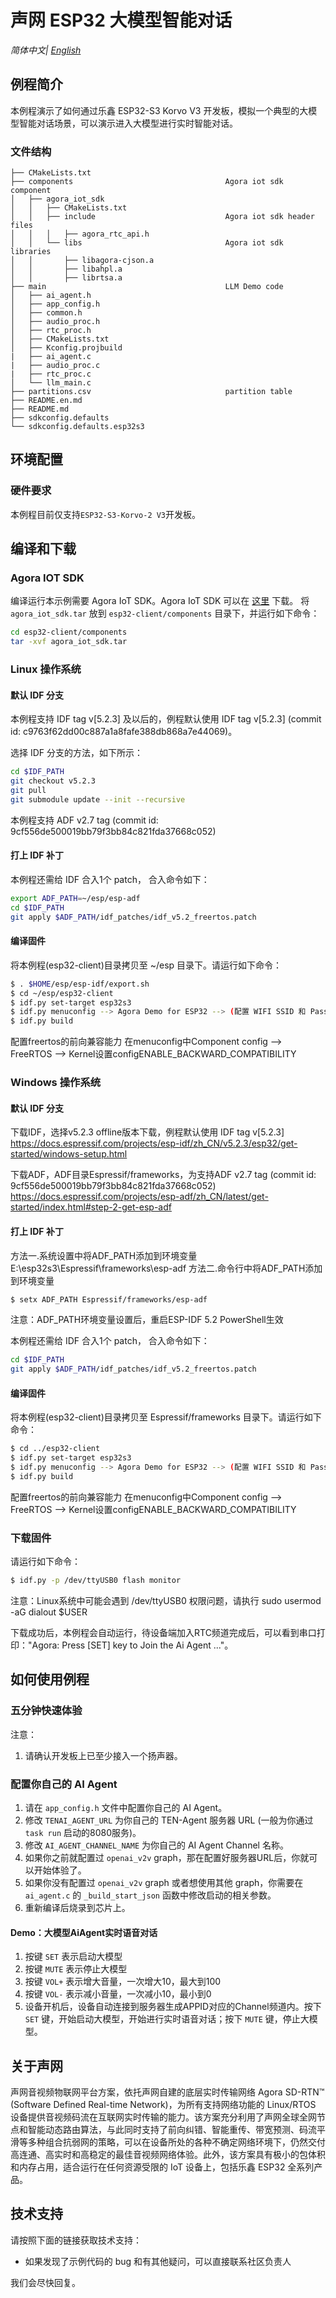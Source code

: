 # 声网 ESP32 大模型智能对话

*简体中文| [English](README.md)*

## 例程简介

本例程演示了如何通过乐鑫 ESP32-S3 Korvo V3 开发板，模拟一个典型的大模型智能对话场景，可以演示进入大模型进行实时智能对话。

### 文件结构
```
├── CMakeLists.txt
├── components                                  Agora iot sdk component
│   ├── agora_iot_sdk
│   │   ├── CMakeLists.txt
│   │   ├── include                             Agora iot sdk header files
│   │   │   ├── agora_rtc_api.h
│   │   └── libs                                Agora iot sdk libraries                      
│   │       ├── libagora-cjson.a
│   │       ├── libahpl.a
│   │       ├── librtsa.a
├── main                                        LLM Demo code
│   ├── ai_agent.h
│   ├── app_config.h
│   ├── common.h
│   ├── audio_proc.h
│   ├── rtc_proc.h
│   ├── CMakeLists.txt
│   ├── Kconfig.projbuild
|   ├── ai_agent.c
|   ├── audio_proc.c
|   ├── rtc_proc.c
│   └── llm_main.c
├── partitions.csv                              partition table
├── README.en.md
├── README.md
├── sdkconfig.defaults
└── sdkconfig.defaults.esp32s3
```

## 环境配置

### 硬件要求

本例程目前仅支持`ESP32-S3-Korvo-2 V3`开发板。

## 编译和下载

### Agora IOT SDK

编译运行本示例需要 Agora IoT SDK。Agora IoT SDK 可以在 [这里](https://rte-store.s3.amazonaws.com/agora_iot_sdk.tar) 下载。
将 `agora_iot_sdk.tar` 放到 `esp32-client/components` 目录下，并运行如下命令：

```bash
cd esp32-client/components
tar -xvf agora_iot_sdk.tar
```

### Linux 操作系统

#### 默认 IDF 分支

本例程支持 IDF tag v[5.2.3] 及以后的，例程默认使用 IDF tag v[5.2.3] (commit id: c9763f62dd00c887a1a8fafe388db868a7e44069)。

选择 IDF 分支的方法，如下所示：
```bash
cd $IDF_PATH
git checkout v5.2.3
git pull
git submodule update --init --recursive
```

本例程支持 ADF v2.7 tag (commit id: 9cf556de500019bb79f3bb84c821fda37668c052)

#### 打上 IDF 补丁

本例程还需给 IDF 合入1个 patch， 合入命令如下：
```bash
export ADF_PATH=~/esp/esp-adf
cd $IDF_PATH
git apply $ADF_PATH/idf_patches/idf_v5.2_freertos.patch
```

#### 编译固件

将本例程(esp32-client)目录拷贝至 ~/esp 目录下。请运行如下命令：
```bash
$ . $HOME/esp/esp-idf/export.sh
$ cd ~/esp/esp32-client
$ idf.py set-target esp32s3
$ idf.py menuconfig	--> Agora Demo for ESP32 --> (配置 WIFI SSID 和 Password)
$ idf.py build
```
配置freertos的前向兼容能力
在menuconfig中Component config --> FreeRTOS --> Kernel设置configENABLE_BACKWARD_COMPATIBILITY

### Windows 操作系统

#### 默认 IDF 分支

下载IDF，选择v5.2.3 offline版本下载，例程默认使用 IDF tag v[5.2.3]
https://docs.espressif.com/projects/esp-idf/zh_CN/v5.2.3/esp32/get-started/windows-setup.html

下载ADF，ADF目录Espressif/frameworks，为支持ADF v2.7 tag (commit id: 9cf556de500019bb79f3bb84c821fda37668c052)
https://docs.espressif.com/projects/esp-adf/zh_CN/latest/get-started/index.html#step-2-get-esp-adf


#### 打上 IDF 补丁

方法一.系统设置中将ADF_PATH添加到环境变量
E:\esp32s3\Espressif\frameworks\esp-adf
方法二.命令行中将ADF_PATH添加到环境变量
```bash
$ setx ADF_PATH Espressif/frameworks/esp-adf
```

注意：ADF_PATH环境变量设置后，重启ESP-IDF 5.2 PowerShell生效

本例程还需给 IDF 合入1个 patch， 合入命令如下：
```bash
cd $IDF_PATH
git apply $ADF_PATH/idf_patches/idf_v5.2_freertos.patch
```

#### 编译固件

将本例程(esp32-client)目录拷贝至 Espressif/frameworks 目录下。请运行如下命令：
```bash
$ cd ../esp32-client
$ idf.py set-target esp32s3
$ idf.py menuconfig	--> Agora Demo for ESP32 --> (配置 WIFI SSID 和 Password)
$ idf.py build
```
配置freertos的前向兼容能力
在menuconfig中Component config --> FreeRTOS --> Kernel设置configENABLE_BACKWARD_COMPATIBILITY


### 下载固件

请运行如下命令：
```bash
$ idf.py -p /dev/ttyUSB0 flash monitor
```
注意：Linux系统中可能会遇到 /dev/ttyUSB0 权限问题，请执行 sudo usermod -aG dialout $USER

下载成功后，本例程会自动运行，待设备端加入RTC频道完成后，可以看到串口打印："Agora: Press [SET] key to Join the Ai Agent ..."。


## 如何使用例程

### 五分钟快速体验

注意：

1. 请确认开发板上已至少接入一个扬声器。

### 配置你自己的 AI Agent

1. 请在 `app_config.h` 文件中配置你自己的 AI Agent。
2. 修改 `TENAI_AGENT_URL` 为你自己的 TEN-Agent 服务器 URL (一般为你通过 `task run` 启动的8080服务)。
3. 修改 `AI_AGENT_CHANNEL_NAME` 为你自己的 AI Agent Channel 名称。
4. 如果你之前就配置过 `openai_v2v` graph，那在配置好服务器URL后，你就可以开始体验了。
5. 如果你没有配置过 `openai_v2v` graph 或者想使用其他 graph，你需要在 `ai_agent.c` 的 `_build_start_json` 函数中修改启动的相关参数。
6. 重新编译后烧录到芯片上。

#### Demo：大模型AiAgent实时语音对话

1. 按键 `SET` 表示启动大模型
2. 按键 `MUTE` 表示停止大模型
3. 按键 `VOL+` 表示增大音量，一次增大10，最大到100
4. 按键 `VOL-` 表示减小音量，一次减小10，最小到0
5. 设备开机后，设备自动连接到服务器生成APPID对应的Channel频道内。按下 `SET` 键，开始启动大模型，开始进行实时语音对话；按下 `MUTE` 键，停止大模型。


## 关于声网

声网音视频物联网平台方案，依托声网自建的底层实时传输网络 Agora SD-RTN™ (Software Defined Real-time Network)，为所有支持网络功能的 Linux/RTOS 设备提供音视频码流在互联网实时传输的能力。该方案充分利用了声网全球全网节点和智能动态路由算法，与此同时支持了前向纠错、智能重传、带宽预测、码流平滑等多种组合抗弱网的策略，可以在设备所处的各种不确定网络环境下，仍然交付高连通、高实时和高稳定的最佳音视频网络体验。此外，该方案具有极小的包体积和内存占用，适合运行在任何资源受限的 IoT 设备上，包括乐鑫 ESP32 全系列产品。

## 技术支持

请按照下面的链接获取技术支持：

- 如果发现了示例代码的 bug 和有其他疑问，可以直接联系社区负责人

我们会尽快回复。

